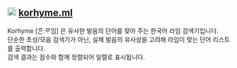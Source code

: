 ## <img src="https://user-images.githubusercontent.com/68118081/192199446-ecb35afe-2ea0-4f42-bc4c-488f0bd8312c.png" width="20px"> <a href = "http://korhyme.ml">korhyme.ml</a>
Korhyme [ᄒᆞᆫːᄅᆞ임] 은 유사한 발음의 단어를 찾아 주는 한국어 라임 검색기입니다.<br>
단순한 초성/모음 검색기가 아닌, 실제 발음의 유사성을 고려해 라임이 맞는 단어 리스트를 출력합니다.<br>
검색 결과는 점수와 함께 정렬되어 일렬로 표시됩니다.
